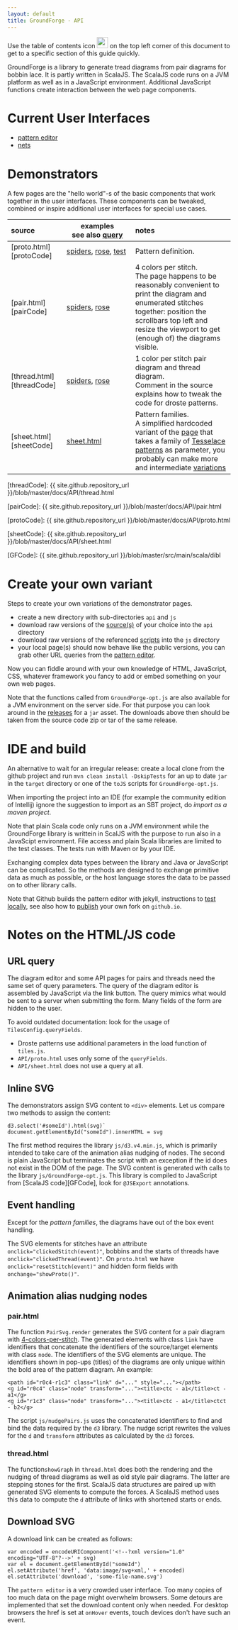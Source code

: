 ```yaml
---
layout: default
title: GroundForge - API
--- 
```



Use the table of contents icon <img src="./assets/images/table-of-contents.png" width="25" height="25" /> on the top left corner of this document to get to a specific section of this guide quickly.

GroundForge is a library to generate tread diagrams from pair diagrams for bobbin lace.
It is partly written in ScalaJS. 
The ScalaJS code runs on a JVM platform as well as in a JavaScript environment.
Additional JavaScript functions create interaction between the web page components.

Current User Interfaces
=======================

* [pattern editor](/GroundForge/tiles)
* [nets](/GroundForge/nets)

Demonstrators
=============

A few pages are the "hello world"-s of the basic components
that work together in the user interfaces.
These components can be tweaked, combined or inspire
additional user interfaces for special use cases.

[pairTest]: pair.html?patchWidth=11&patchHeight=7&j1=clrcccrrc&i1=clrcccc&h1=cccc&g1=cclllcc&f1=lclllcrrrcllcl&e1=lclllcrrcllcl&d1=cllcrrcllc&c1=ctctctctctctctc&b1=ctctctcr&a1=c&j2=crrrc&i2=ctrrc&h2=cttrc&g2=ctttc&f2=llcrrcll&e2=llctrcll&d2=cttc&c2=crc&b2=ctcr&a2=cc&j3=crrrctc&i3=ctrrctc&h3=cttrctc&g3=ctttctc&f3=lllcrrctclll&e3=lllctrctclll&d3=cttcrc&c3=crctc&b3=ctctcrr&a3=ccc&j4=crrrclc&i4=ctrrclc&h4=cttrclc&g4=ctttclc&f4=llllcrrclcllll&e4=llllctrclcllll&d4=cttclc&c4=crclc&b4=ctclcrr&a4=ctctc&j5=crrrcllc&i5=ctrrcllc&h5=cttrcllc&g5=ctttcllc&f5=crrcllc&e5=tttctrcllcttt&d5=cttcllc&c5=crcllc&b5=ctcllcrrr&a5=cttcttc&j6=crrrclllc&i6=ctrrclllc&h6=cttrclllc&g6=ctttclllc&f6=crrclllc&e6=ctrcllllc&d6=cttclllc&c6=crclllc&b6=ctclllcrrrr&a6=ctttctttc&tile=1111111111,8888888888,1111111111,8888888888,1111111111,8888888888&shiftColsSW=0&shiftRowsSW=6&shiftColsSE=10&shiftRowsSE=6
[protoSpiders]:  proto.html?patchWidth=20&patchHeight=20&tile=5-----5-----,-CDDD632AAAB,566666322222,566666322222,566666322222,566666-22222&shiftColsSW=-6&shiftRowsSW=6&shiftColsSE=6&shiftRowsSE=6
[pairSpiders]:   pair.html?patchWidth=20&patchHeight=20&g1=tc&a1=ctctctcttt&l2=crcrcrclll&k2=ctctc&j2=cttcttc&i2=ctttctttc&h2=crcrc&g2=cttc&f2=clclc&e2=ctttctttc&d2=cttcttc&c2=ctctc&b2=clclclcrrr&l3=ctc&k3=ctc&j3=clllc&i3=crrcrrc&h3=clcrc&g3=cttcttc&f3=crclc&e3=cllcllc&d3=crrrc&c3=ctc&b3=ctc&a3=cc&l4=ctc&k4=cllc&j4=crrrcrrrc&i4=cllcrc&h4=cllcrrc&g4=ctttc&f4=crrcllc&e4=crrclc&d4=clllclllc&c4=crrc&b4=ctc&a4=ccc&l5=clc&k5=rctct&j5=clllcrc&i5=clllcrrc&h5=ctc&g5=ctttctttc&f5=ctc&e5=crrrcllc&d5=crrrclc&c5=lctct&b5=crc&a5=ctc&l6=rctct&k6=ctc&j6=ctc&i6=clcrclc&h6=c&f6=c&e6=clclcrc&d6=ctc&c6=ctc&b6=lctct&a6=cc&tile=5-----5-----,-CDDD632AAAB,566666322222,566666322222,566666322222,566666-22222&shiftColsSW=-6&shiftRowsSW=6&shiftColsSE=6&shiftRowsSE=6
[threadSpiders]: thread.html?patchWidth=20&patchHeight=20&g1=tc&a1=ctctctcttt&l2=crcrcrclll&k2=ctctc&j2=cttcttc&i2=ctttctttc&h2=crcrc&g2=cttc&f2=clclc&e2=ctttctttc&d2=cttcttc&c2=ctctc&b2=clclclcrrr&l3=ctc&k3=ctc&j3=clllc&i3=crrcrrc&h3=clcrc&g3=cttcttc&f3=crclc&e3=cllcllc&d3=crrrc&c3=ctc&b3=ctc&a3=cc&l4=ctc&k4=cllc&j4=crrrcrrrc&i4=cllcrc&h4=cllcrrc&g4=ctttc&f4=crrcllc&e4=crrclc&d4=clllclllc&c4=crrc&b4=ctc&a4=ccc&l5=clc&k5=rctct&j5=clllcrc&i5=clllcrrc&h5=ctc&g5=ctttctttc&f5=ctc&e5=crrrcllc&d5=crrrclc&c5=lctct&b5=crc&a5=ctc&l6=rctct&k6=ctc&j6=ctc&i6=clcrclc&h6=c&f6=c&e6=clclcrc&d6=ctc&c6=ctc&b6=lctct&a6=cc&tile=5-----5-----,-CDDD632AAAB,566666322222,566666322222,566666322222,566666-22222&shiftColsSW=-6&shiftRowsSW=6&shiftColsSE=6&shiftRowsSE=6
[protoRose]:  proto.html?patchWidth=8&patchHeight=14&footside=b,-,a,-&tile=831,4-7,-5-&shiftColsSW=-2&shiftRowsSW=2&shiftColsSE=2&shiftRowsSE=2
[pairRose]:   pair.html?patchWidth=8&patchHeight=14&b1=ctc&c1=ctllcrrc&d1=clclc&b2=cllcrrcllcrrcr&d2=ctctctc&c3=ctctll&footside=b,-,a,-&footsideStitch=-&tile=831,4-7,-5-&tileStitch=ctct&shiftColsSW=-2&shiftRowsSW=2&shiftColsSE=2&shiftRowsSE=2
[threadRose]: thread.html?patchWidth=8&patchHeight=14&b1=ctc&c1=ctllcrrc&d1=clclc&b2=cllcrrcllcrrcr&d2=ctctctc&c3=ctctll&footside=b,-,a,-&footsideStitch=-&tile=831,4-7,-5-&tileStitch=ctct&shiftColsSW=-2&shiftRowsSW=2&shiftColsSE=2&shiftRowsSE=2

| source | examples see&nbsp;also&nbsp;[query](#url-query) | notes |
|:---|---|:---|
| [proto.html][protoCode]  | [spiders][protoSpiders],&nbsp;[rose][protoRose],&nbsp;[test][pairRose] | Pattern definition. |
| [pair.html][pairCode]  | [spiders][pairSpiders], [rose][pairRose]  | 4 colors per stitch.<br> The page happens to be reasonably convenient to print the diagram and enumerated stitches together: position the scrollbars top left and resize the viewport to get (enough of) the diagrams visible. |
| [thread.html][threadCode]  | [spiders][threadSpiders], [rose][threadRose]  | 1 color per stitch pair diagram and thread diagram.<br> Comment in the source explains how to tweak the code for droste patterns. |
| [sheet.html][sheetCode]  | [sheet.html](sheet.html) | Pattern families.<br> A simplified hardcoded variant of the [page](https://jo-pol.github.io/GroundForge/sheet.html) that takes a family of [Tesselace patterns](GroundForge/tesselace-to-gf/) as parameter, you probably can make more and intermediate [variations][explanation]


[explanation]: /GroundForge-help/Reshape-Patterns

[threadCode]: {{ site.github.repository_url }}/blob/master/docs/API/thread.html

[pairCode]: {{ site.github.repository_url }}/blob/master/docs/API/pair.html

[protoCode]: {{ site.github.repository_url }}/blob/master/docs/API/proto.html

[sheetCode]: {{ site.github.repository_url }}/blob/master/docs/API/sheet.html

[GFCode]: {{ site.github.repository_url }}/blob/master/src/main/scala/dibl


Create your own variant
=======================

Steps to create your own variations of the demonstrator pages.

* create a new directory with sub-directories `api` and `js`
* download raw versions of the [source(s)](https://github.com/jo-pol/GroundForge/tree/master/docs/API) of your choice into the `api` directory
* download raw versions of the referenced [scripts](https://github.com/jo-pol/GroundForge/tree/master/docs/js) into the `js` directory
* your local page(s) should now behave like the public versions,
  you can grab other URL queries from the [pattern editor](/GroundForge/tiles). 

Now you can fiddle around with your own knowledge of HTML, JavaScript, CSS, whatever framework you fancy to add or embed something on your own web pages.

Note that the functions called from `GroundForge-opt.js` are also available for a JVM environment on the server side.
For that purpose you can look around in the [releases](https://github.com/d-bl/GroundForge/releases)
for a `jar` asset. The downloads above then should be taken
from the source code zip or tar of the same release.


IDE and build
=============

An alternative to wait for an irregular release:
create a local clone from the github project and 
run `mvn clean install -DskipTests` for an up to date `jar` in the `target` directory
or one of the `toJS` scripts for `GroundForge-opt.js`.

When importing the project into an IDE (for example the community edition of Intellij)
ignore the suggestion to import as an SBT project, do _import as a maven project_.

Note that plain Scala code only runs on a JVM environment
while the GroundForge library is writtein in ScalJS with the purpose
to run also in a JavaScipt environment.
File access and plain Scala libraries are limited to the test classes.
The tests run with Maven or by your IDE.

Exchanging complex data types between the library and Java or JavaScript can be complicated.
So the methods are designed to exchange primitive data as much as possible,
or the host language stores the data to be passed on to other library calls.

Note that Github builds the pattern editor with jekyll, instructions to [test locally](https://docs.github.com/en/pages/setting-up-a-github-pages-site-with-jekyll/testing-your-github-pages-site-locally-with-jekyll),
see also how to [publish](GroundForge-help/Stable) your own fork on `github.io`.


Notes on the HTML/JS code
=========================

URL query
---------

The diagram editor and some API pages for pairs and threads need the same set of query parameters.
The query of the diagram editor is assembled by JavaScript via the link button.
The query mimics what would be sent to a server when submitting the form.
Many fields of the form are hidden to the user.

To avoid outdated documentation: look for the usage of `TilesConfig.queryFields`.
* Droste patterns use additional parameters in the load function of `tiles.js`.
* `API/proto.html` uses only some of the `queryFields`.
* `API/sheet.html` does not use a query at all.

Inline SVG
----------
The demonstrators assign SVG content to `<div>` elements. Let us compare two methods to assign the content:

    d3.select('#someId').html(svg)`
    document.getElementById("someId").innerHTML = svg

The first method requires the library `js/d3.v4.min.js`, which is primarily 
intended to take care of the animation alias nudging of nodes.
The second is plain JavaScript but terminates the script with an 
exception if the id does not exist in the DOM of the page.
The SVG content is generated with calls to the library `js/GroundForge-opt.js`.
This library is compiled to JavaScript from [ScalaJS code][GFCode], look for `@JSExport` annotations.

Event handling
--------------
Except for the _pattern families_, the diagrams have out of the box event handling.

The SVG elements for stitches have an attribute `onclick="clickedStitch(event)"`,
bobbins and the starts of threads have `onclick="clickedThread(event)"`.
On `proto.html` we have `onclick="resetStitch(event)"` and hidden form fields with `onchange="showProto()"`.

Animation alias nudging nodes
-----------------------------

### pair.html

The function `PairSvg.render` generates the SVG content for a pair diagram
with [4-colors-per-stitch](../images/color-rules).
The generated elements with class `link` have identifiers that concatenate 
the identifiers of the source/target elements with class `node`. 
The identifiers of the SVG elements are unique.
The identifiers shown in pop-ups (titles) of the diagrams are only unique within
the bold area of the pattern diagram. An example:

    <path id="r0c4-r1c3" class="link" d="..." style="..."></path>
    <g id="r0c4" class="node" transform="..."><title>ctc - a1</title>ct - a1</g>
    <g id="r1c3" class="node" transform="..."><title>ctc - a1</title>ctct - b2</g>

The script `js/nudgePairs.js` uses the concatenated identifiers
to find and bind the data required by the `d3` library.
The nudge script rewrites the values for the `d` and `transform`
attributes as calculated by the `d3` forces. 

### thread.html

The function`showGraph` in `thread.html` does both the rendering and the nudging of thread
diagrams as well as old style pair diagrams. The latter are stepping stones for the first.
ScalaJS data structures are paired up with generated SVG elements to compute the forces.
A ScalaJS method uses this data to compute the `d` attribute of links with shortened starts or ends.

Download SVG
------------
A download link can be created as follows:

    var encoded = encodeURIComponent('<!--?xml version="1.0" encoding="UTF-8"?-->' + svg)
    var el = document.getElementById("someId")
    el.setAttribute('href', 'data:image/svg+xml,' + encoded)
    el.setAttribute('download', 'some-file-name.svg')

The `pattern editor` is a very crowded user interface.
Too many copies of too much data on the page might overwhelm browsers.
Some detours are implemented that set the download content only when needed.
For desktop browsers the href is set at `onHover` events, touch devices don't have such an event.
